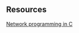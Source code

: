 ## Resources

[Network programming in C](https://www.linkedin.com/learning/network-programming-in-c)
